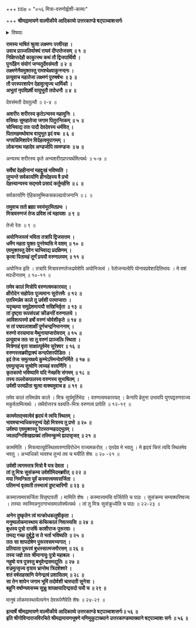 +++
title = "०५६ मित्रा-वरुणोर्ह्वशी-कामाः"

+++
**श्रीमद्रामायणे वाल्मीकीये आदिकाव्ये उत्तरकाण्डे षट्पञ्चाशःसर्गः**


<details><summary>विषयाः</summary>

लक्ष्मणेन रामं प्रति विदेहयोर् निमि-वसिष्ठयोः पुनर्-देह-योग-प्रकार-प्रश्नः ॥ १ ॥  
रामेण तत्-कथनारंभः ॥ २ ॥  
वसिष्ठेन पुनर्-देह-योगाय ब्रह्माणं प्रति प्रार्थने  
तेन तं प्रति मित्रा-वरुण-रेतः-प्रवेश-चोदना ॥ ३ ॥  
वसिष्ठेन ब्रह्म-वचनेन वरुणालय-गमनम् ॥ ४ ॥  
अत्रान्तरे मित्रं प्रति गच्छन्त्या +उर्वश्या  
स्व-भोगाभिलाषिणं वरुणं प्रति  
स्वस्य तस्मिन् भाव-निवेदनेन  
देहस्य मैत्रीयत्वोक्तौ  
वरुणेन तद्-अवलोकनेन स्कन्नस्य स्व-तेजसः कुंभे स्थापनम् ॥ ५ ॥  
अनन्तरं मित्रेण स्व-समीपम् आगताम् उर्वशीं प्रति  
वरुणाभिलाष-दोषाविष्करणेन  
मानुषस्य पुरूरवसो भार्या-भवन-शाप-दानम् ॥ ६ ॥
</details>


**रामस्य भाषितं श्रुत्वा लक्ष्मणः परवीरहा ।  
उवाच प्राञ्जलिर्वाक्यं राघवं दीप्ततेजसम् ॥ १ ॥  
निक्षिप्तदेहौ काकुत्स्थ कथं तौ द्विजपार्थिवौ ।  
पुनर्देहेन संयोगं जग्मतुर्देवसंमतौ ॥ २ ॥  
लक्ष्मणेनैवमुक्तस्तु रामश्चेक्ष्वाकुनन्दनः ।  
प्रत्युवाच महातेजा लक्ष्मणं पुरुषर्षभः ॥ ३ ॥  
तौ परस्परशापेन देहावुत्सृज्य धार्मिकौ ।  
अभूतां नृपविप्रर्षी वायुभूतौ तपोधनौ ॥ ४ ॥**

देवसंमतौ देवतुल्यौ ॥ २-४ ॥

**अशरीरः शरीरस्य कृतेऽन्यस्य महामुनिः ।  
वसिष्ठः सुमहातेजा जगाम पितुरन्तिकम् ॥ ५ ॥  
सोभिवाद्य ततः पादौ देवदेवस्य धर्मवित् ।  
पितामहमथोवाच वायुभूत इदं वचः ॥ ६ ॥  
भगवन्निमिशापेन विदेहत्वमुपागमम् ।  
लोकनाथ महादेव अण्डजोपि त्वमण्डजः ॥ ७ ॥**

अन्यस्य शरीरस्य कृते अन्यशरीरप्राप्त्यर्थमित्यर्थः ॥ ५-७ ॥

**सर्वेषां देहहीनानां महद्दुःखं भविष्यति ।  
लुप्यन्ते सर्वकार्याणि हीनदेहस्य वै प्रभो  
देहस्यान्यस्य सद्भावे प्रसादं कर्तुमर्हसि ॥ ८ ॥**

सर्वकार्याणि ऐहिकामुष्मिकसकलप्रयोजनानि ॥ ८ ॥

**तमुवाच ततो ब्रह्मा स्वयंभूरमितप्रभः ।  
मित्रावरुणजं तेजः प्रविश त्वं महायशः ॥ ९ ॥**

तेजो रेतः ॥ ९ ॥

**अयोनिजस्त्वं भविता तत्रापि द्विजसत्तम ।  
धर्मेण महता युक्तः पुनरेष्यसि मे वशम् ॥ १० ॥  
एवमुक्तस्तु देवेन चाभिवाद्य प्रदक्षिणम् ।  
कृत्वा पितामहं तूर्णं प्रययौ वरुणालयम् ॥ ११ ॥**

अयोनिज इति । तत्रापि मित्रावरुणतेजःप्रवेशेपि अयोनिजत्वं । रेतोजन्यत्वेपि योनावप्रवेशादितिभावः । मे वशं मदधीनताम् ॥ १०-११ ॥

**तमेव कालं मित्रोपि वरुणत्वमकारयत् ।  
क्षीरोदेन सहोपेतः पूज्यमानः सुरोत्तमैः ॥ १२ ॥  
एतस्मिन्नेव काले तु उर्वशी परमाप्सराः ।  
यदृच्छया समुद्रेशमाययौ सखिभिर्वृता ॥ १३ ॥  
तां दृष्ट्वा रूपसंपन्नां क्रीडन्तीं वरुणालये ।  
आविशत्परमो हर्षो वरुणं चोर्वशीकृते ॥ १४ ॥  
स तां पद्मपलाशाक्षीं पूर्णचन्द्रनिभाननाम् ।  
वरुणो वरयामास मैथुनायाप्सरोवराम् ॥ १५ ॥  
प्रत्युवाच ततः सा तु वरुणं प्राञ्जलिः स्थिता ।  
मित्रेणाहं वृता साक्षात्पूर्वमेव सुरेश्वर ॥ १६ ॥  
वरुणस्त्वब्रवीद्वाक्यं कन्दर्पशरपीडितः ।  
इदं तेजः समुत्स्रक्ष्ये कुम्भेऽस्मिन्देवनिर्मिते ॥ १७ ॥  
एवमुत्सृज्य सुश्रोणि त्वय्यहं वरवर्णिनि ।  
कृतकामो भविष्यामि यदि नेच्छसि संगमम् ॥ १८ ॥  
तस्य तल्लोकपालस्य वरुणस्य सुभाषितम् ।  
उर्वशी परमप्रीता श्रुत्वा वाक्यमुवाच ह ॥ १९ ॥**

तमेव कालं तस्मिन्नेव काले । मित्रः सूर्यमूर्तिभेदः । वरुणत्वमकारयत् । केनापि हेतुना उभावपि युगपद्वरुणराज्य मकुर्वतामित्यर्थः । तथैवोत्तरत्र वक्ष्यति-मित्रः वरुणत्वं प्रापेति ॥ १२-१९ ॥

**काममेतद्भवत्वेवं हृदयं मे त्वयि स्थितम् ।  
भावश्चाभ्यधिकस्तुभ्यं देहो मित्रस्य तु प्रभो ॥ २० ॥  
उर्वश्या एवमुक्तस्तु रेतस्तन्महदद्भुतम् ।  
ज्वलदग्निशिखाप्रख्यं तस्मिन्कुम्भे ह्यपासृजत् ॥ २१ ॥**

काममिति । मित्रत्वात्पूर्वस्थितवरुणाविरोधेन राज्यमकरोत् । एतदेव मे भवतु । मे हृदयं चित्तं त्वयि स्थितमेव भवतु । अभ्यधिको भावश्च तुभ्यं तव च मयीति शेषः ॥ २० -२१ ॥

**उर्वशी त्वगमत्तत्र मित्रो वै यत्र देवता ।  
तां तु मित्रः सुसंक्रम्य उर्वशीमिदमब्रवीत् ॥ २२ ॥  
मया निमन्त्रिता पूर्वं कस्मात्त्वमवसर्जिता ।  
पतिमन्यं वृतवती तस्मात्वं दुष्टचारिणी ॥ २३ ॥**

कस्मात्त्वमवसर्जिता विसृष्टवती । मामिति शेषः । कस्मात्त्वमसि वर्जितेति च पाठः । सुसंक्रम्य सम्यक्परिष्वज्य । तस्याः स्वस्मिन्ननुरागाभावमालोक्येत्यर्थः । तां तु मित्रः सुसंक्रुध्येति च पाठः ॥ २२-२३ ॥

**अनेन दुष्कृतेन त्वं मत्क्रोधकलुषीकृता ।  
मनुष्यलोकमास्थाय कंचित्कालं निवत्स्यसि ॥ २४ ॥  
बुधस्य पुत्रो राजर्षिः काशीराजः पुरूरवाः ।  
तमद्य गच्छ दुर्बुद्धे स ते भर्ता भविष्यति ॥ २५ ॥  
ततः सा शापदोषेण पुरूरवसमभ्यगात् ।  
प्रतियाता पुरूरवं बुधस्सात्मजमौरसम् ॥ २६ ॥  
तस्य जज्ञे ततः श्रीमानायुः पुत्रो महाबलः ।  
नहुषो यत्र पुत्रस्तु बभूवेन्द्रसमद्युतिः ॥ २७ ॥  
वज्रमुत्सृज्य वृत्राय भ्रान्तेथ त्रिदशेश्वरे ।  
शतं वर्षसहस्राणि येनेन्द्रत्वं प्रशासितम् ॥ २८ ॥  
सा तेन शापेन जगाम भूमिं तदोर्वशी चारुदती सुनेत्रा ।  
बहूनि वर्षाण्यवसच्च सुभ्रूः शापक्षयादिन्द्रसदो ययौ च ॥ २९ ॥**

मानुषं लोकमास्थायेत्यनेन देवरूपेणैवेति शेषः ॥ २४-२९ ॥

**इत्यार्षे श्रीमद्रामायणे वाल्मीकीये आदिकाव्ये उत्तरकाण्डे षट्पञ्चाशःसर्गः॥ ५६ ॥  
इति श्रीगोविन्दराजविरचिते श्रीमद्रामायणभूषणे मणिमुकुटाख्याने उत्तरकाण्डव्याख्याने षट्पञ्चाशः सर्गः ॥ ५६ ॥**
